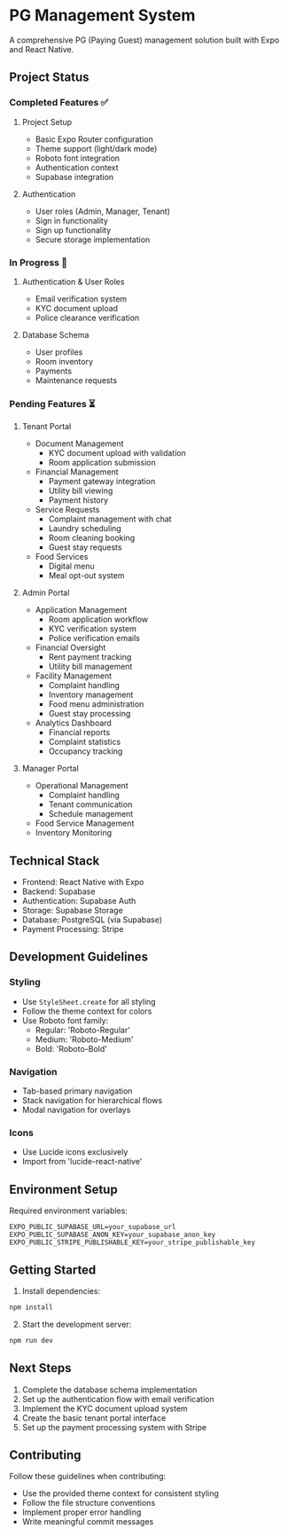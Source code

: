# PG Management System

A comprehensive PG (Paying Guest) management solution built with Expo and React Native.

## Project Status

### Completed Features ✅

1. Project Setup
   - Basic Expo Router configuration
   - Theme support (light/dark mode)
   - Roboto font integration
   - Authentication context
   - Supabase integration

2. Authentication
   - User roles (Admin, Manager, Tenant)
   - Sign in functionality
   - Sign up functionality
   - Secure storage implementation

### In Progress 🚧

1. Authentication & User Roles
   - Email verification system
   - KYC document upload
   - Police clearance verification

2. Database Schema
   - User profiles
   - Room inventory
   - Payments
   - Maintenance requests

### Pending Features ⏳

1. Tenant Portal
   - Document Management
     - KYC document upload with validation
     - Room application submission
   - Financial Management
     - Payment gateway integration
     - Utility bill viewing
     - Payment history
   - Service Requests
     - Complaint management with chat
     - Laundry scheduling
     - Room cleaning booking
     - Guest stay requests
   - Food Services
     - Digital menu
     - Meal opt-out system

2. Admin Portal
   - Application Management
     - Room application workflow
     - KYC verification system
     - Police verification emails
   - Financial Oversight
     - Rent payment tracking
     - Utility bill management
   - Facility Management
     - Complaint handling
     - Inventory management
     - Food menu administration
     - Guest stay processing
   - Analytics Dashboard
     - Financial reports
     - Complaint statistics
     - Occupancy tracking

3. Manager Portal
   - Operational Management
     - Complaint handling
     - Tenant communication
     - Schedule management
   - Food Service Management
   - Inventory Monitoring

## Technical Stack

- Frontend: React Native with Expo
- Backend: Supabase
- Authentication: Supabase Auth
- Storage: Supabase Storage
- Database: PostgreSQL (via Supabase)
- Payment Processing: Stripe

## Development Guidelines

### Styling
- Use `StyleSheet.create` for all styling
- Follow the theme context for colors
- Use Roboto font family:
  - Regular: 'Roboto-Regular'
  - Medium: 'Roboto-Medium'
  - Bold: 'Roboto-Bold'

### Navigation
- Tab-based primary navigation
- Stack navigation for hierarchical flows
- Modal navigation for overlays

### Icons
- Use Lucide icons exclusively
- Import from 'lucide-react-native'

## Environment Setup

Required environment variables:
```env
EXPO_PUBLIC_SUPABASE_URL=your_supabase_url
EXPO_PUBLIC_SUPABASE_ANON_KEY=your_supabase_anon_key
EXPO_PUBLIC_STRIPE_PUBLISHABLE_KEY=your_stripe_publishable_key
```

## Getting Started

1. Install dependencies:
```bash
npm install
```

2. Start the development server:
```bash
npm run dev
```

## Next Steps

1. Complete the database schema implementation
2. Set up the authentication flow with email verification
3. Implement the KYC document upload system
4. Create the basic tenant portal interface
5. Set up the payment processing system with Stripe

## Contributing

Follow these guidelines when contributing:
- Use the provided theme context for consistent styling
- Follow the file structure conventions
- Implement proper error handling
- Write meaningful commit messages